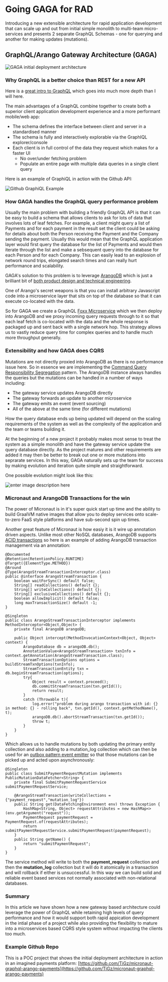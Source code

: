 # Going GAGA for RAD 
Introducing a new extensible architecture for rapid application development that can scale up and out from initial simple monolith to multi-team micro-services and presents 2 separate GraphQL Schemas - one for querying and another for making updates (mutations).

## GraphQL/Arango Gateway Architecture (GAGA)

![GAGA initial deployment architecture](https://docs.google.com/drawings/d/e/2PACX-1vQyRN9sufngxyCOUwG9rFVMrJJkaXoNVDeG5fSeC-FdzkTmWmRmjNt5We7R98V5v--mWpOEQNkf57J3/pub?w=889&h=320)


### Why GraphQL is a better choice than REST for a new API
Here is a [great intro to GraphQL](https://www.imaginarycloud.com/blog/graphql-vs-rest) which goes into much more depth than I will here.

The main advantages of a GraphQL combine together to create both a superior client application development experience and a more performant mobile/web app:
* The schema defines the interface between client and server in a standardised manner
* The schema is fully and interactively explorable via the GraphIQL explorer/console
* Each client is in full control of the data they request which makes for a faster UI 
	* No over/under fetching problem
	* Populate an entire page with multiple data queries in a single client query

Here is an example of GraphiQL in action with the Github API:

![Github GraphiQL Example](https://cdn.netlify.com/eddf10853729b584702312eb5b83d2e9c00e7f30/b5ca8/img/blog/graphiql-example.gif)

### How GAGA handles the GraphQL query performance problem
Usually the main problem with building a friendly GraphQL API is that it can be easy to build a schema that allows clients to ask for lots of data that involves lots of leaf fetches. For example, a client might query a list of Payments and for each payment in the result set the client could be asking for details about both the Person receiving the Payment and the Company sending the payment. Usually this would mean that the GraphQL application layer would first query the database for the list of Payments and would then iterate through the list and make a sebsequent query into the database for each Person and for each Company. This can easily lead to an explosion of network round trips, elongated search times and can really hurt performance and scalability.

GAGA's solution to this problem is to leverage [ArangoDB](https://www.arangodb.com/) which is just a brilliant bit of [both product design and technical engineering](https://www.tutorialspoint.com/arangodb/arangodb_advantages.htm).

One of Arango's secret weapons is that you can install arbitrary Javascript code into a microservice layer that sits on top of the database so that it can execute co-located with the data.

So for GAGA we create a GraphQL [Foxx Microservice](https://www.arangodb.com/docs/stable/foxx.html) which we then deploy into ArangoDB and we proxy incoming query requests through to it so that each leaf fetch is co-located with the data and the whole response is packaged up and sent back with a single network hop. This strategy allows us to vastly reduce query time for complex queries and to handle much more throughput generally.

### Extensibility and how GAGA does CQRS
Mutations are not directly proxied into ArangoDB as there is no performance issue here. So in essence we are implementing the [Command Query Responsibility Segregation](https://microservices.io/patterns/data/cqrs.html) pattern. The ArangoDB instance always handles the queries but the mutations can be handled in a number of ways including:
* The gateway service updates ArangoDB directly
* The gateway forwards an update to another microservice
* The gateway emits an event (event sourcing)
* All of the above at the same time (for different mutations)

How the query database ends up being updated will depend on the scaling requirements of the system as well as the complexity of the application and the team or teams building it.

At the beginning of a new project it probably makes most sense to treat the system as a simple monolith and have the gateway service update the query database directly. As the project matures and other requirements are added it may then be better to break out one or more mutations into seprarate services. In this way, GAGA naturally sets up the team for success by making evolution and iteration quite simple and straightforward.

One possible evolution might look like this:

![enter image description here](https://docs.google.com/drawings/d/e/2PACX-1vR6BRz86soqMTh1PjPu9K-kttaM82ppxXN34xGlMpyXLlHlw_8Qin6u-Huok_-YGeidc9kIrdM-BwBS/pub?w=889&h=567)

### Micronaut and ArangoDB Transactions for the win
The power of Micronaut is in it's super quick start up time and the ability to build GraalVM native images that allow you to deploy services onto scale-to-zero FaaS style platforms and have sub-second spin up times.

Another great feature of Micronaut is how easiy it is it wire up annotation driven aspects. Unlike most other NoSQL databases, ArangoDB supports [ACID transactions](https://www.arangodb.com/docs/stable/transactions.html) so here is an example of adding ArangoDB transaction management via an annotation:

	@Documented
	@Retention(RetentionPolicy.RUNTIME)
	@Target({ElementType.METHOD})
	@Around
	@Type(ArangoStreamTransactionInterceptor.class)
	public @interface ArangoStreamTransaction {
		boolean waitForSync() default false;
		String[] readCollections() default {};
		String[] writeCollections() default {};
		String[] exclusiveCollections() default {};
		boolean allowImplicit() default false;
		long maxTransactionSize() default -1;
	}

    @Singleton
	public class ArangoStreamTransactionInterceptor implements MethodInterceptor<Object,Object> {
		private final ArangoDB arangoDB;
		
		public Object intercept(MethodInvocationContext<Object, Object> context) {
			ArangoDatabase db = arangoDB.db();
			AnnotationValue<ArangoStreamTransaction> txnInfo = context.getAnnotation(ArangoStreamTransaction.class);
			StreamTransactionOptions options = buildStreamTxnOptions(txnInfo);
			StreamTransactionEntity txn = db.beginStreamTransaction(options);
			try{
				Object result = context.proceed();
				db.commitStreamTransaction(txn.getId());
				return result;
			}
			catch (Throwable t){
				log.error("problem during arango transaction with id: {} in method: {} - rolling back", txn.getId(), context.getMethodName(), t);
				arangoDB.db().abortStreamTransaction(txn.getId());
				throw t;
			}
		}
	}
Which allows us to handle mutations by both updating the primary entity collection and also adding to a mutation_log collection which can then be used for an [outbox pattern event emitter](https://microservices.io/patterns/data/transactional-outbox.html) so that those mutations can be picked up and acted upon asynchronously:

    @Singleton
	public class SubmitPaymentRequestMutation implements PublicMutationDataFetcher<String> {
		private final SubmitPaymentRequestService submitPaymentRequestService;
	
		@ArangoStreamTransaction(writeCollections = {"payment_request","mutation_log"})
		public String get(DataFetchingEnvironment env) throws Exception {
			HashMap<String, Object> requestAttributes = new HashMap<>(env.getArgument("request"));
			PaymentRequest paymentRequest = PaymentRequest.of(requestAttributes);
			return submitPaymentRequestService.submitPaymentRequest(paymentRequest);
		}
		public String getName() {
			return "submitPaymentRequest";
		}
	}
The service method will write to both the **payment_request** collection and then the **mutation_log** collection but it will do it atomically in a transaction and will rollback if either is unsuccessful. In this way we can build solid and reliable event based services not normally associated with non-relational databases.

### Summary
In this article we have shown how a new gateway based architecture could leverage the power of GraphQL while retaining high levels of query performance and how it would support both rapid appication development in the intial phase of a project while also providing the flexibility to mature into a microservices based CQRS style system without impacting the clients too much.

### Example Github Repo
This is a POC project that shows the initial deployment architecture in action in an imagined payments platform: [https://github.com/TiGz/micronaut-graphql-arango-payments](https://github.com/TiGz/micronaut-graphql-arango-payments)